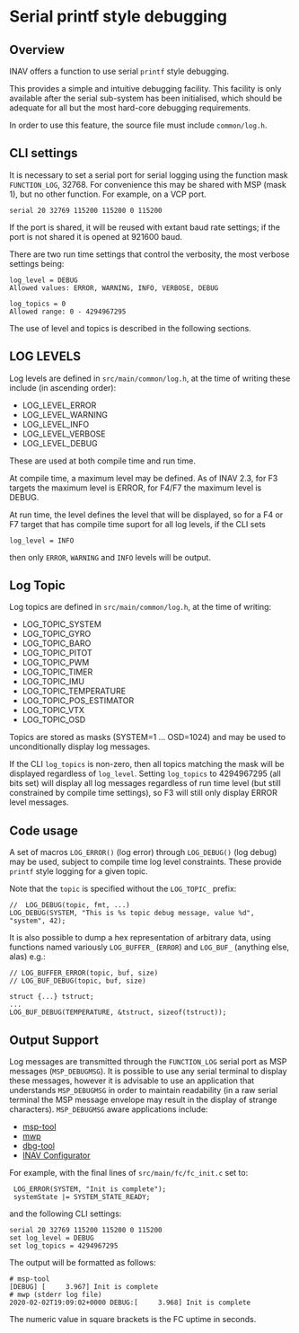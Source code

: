 # Serial printf style debugging

## Overview

INAV offers a function to use serial `printf` style debugging.

This provides a simple and intuitive debugging facility. This facility is only available after the serial sub-system has been initialised, which should be adequate for all but the most hard-core debugging requirements.

In order to use this feature, the source file must include `common/log.h`.

## CLI settings

It is necessary to set a serial port for serial logging using the function mask `FUNCTION_LOG`, 32768. For convenience this may be shared with MSP (mask 1), but no other function.
For example, on a VCP port.

```
serial 20 32769 115200 115200 0 115200
```

If the port is shared, it will be reused with extant baud rate settings; if the port is not shared it is opened at 921600 baud.

There are two run time settings that control the verbosity, the most verbose settings being:

```
log_level = DEBUG
Allowed values: ERROR, WARNING, INFO, VERBOSE, DEBUG

log_topics = 0
Allowed range: 0 - 4294967295

```

The use of level and topics is described in the following sections.

## LOG LEVELS

Log levels are defined in `src/main/common/log.h`, at the time of writing these include (in ascending order):

* LOG_LEVEL_ERROR
* LOG_LEVEL_WARNING
* LOG_LEVEL_INFO
* LOG_LEVEL_VERBOSE
* LOG_LEVEL_DEBUG

These are used at both compile time and run time.

At compile time, a maximum level may be defined. As of INAV 2.3, for F3 targets the maximum level is ERROR, for F4/F7 the maximum level is DEBUG.

At run time, the level defines the level that will be displayed, so for a F4 or F7 target that has compile time suport for all log levels, if the CLI sets
```
log_level = INFO
```
then only `ERROR`, `WARNING` and `INFO` levels will be output.

## Log Topic

Log topics are defined in `src/main/common/log.h`, at the time of writing:

* LOG_TOPIC_SYSTEM
* LOG_TOPIC_GYRO
* LOG_TOPIC_BARO
* LOG_TOPIC_PITOT
* LOG_TOPIC_PWM
* LOG_TOPIC_TIMER
* LOG_TOPIC_IMU
* LOG_TOPIC_TEMPERATURE
* LOG_TOPIC_POS_ESTIMATOR
* LOG_TOPIC_VTX
* LOG_TOPIC_OSD

Topics are stored as masks (SYSTEM=1 ... OSD=1024) and may be used to unconditionally display log messages.

If the CLI `log_topics` is non-zero, then all topics matching the mask will be displayed regardless of `log_level`. Setting `log_topics` to 4294967295 (all bits set) will display all log messages regardless of run time level (but still constrained by compile time settings), so F3 will still only display ERROR level messages.

## Code usage

A set of macros `LOG_ERROR()` (log error) through `LOG_DEBUG()` (log debug) may be used, subject to compile time log level constraints. These provide `printf` style logging for a given topic.

Note that the `topic` is specified without the `LOG_TOPIC_` prefix:

```
//  LOG_DEBUG(topic, fmt, ...)
LOG_DEBUG(SYSTEM, "This is %s topic debug message, value %d", "system", 42);
```

It is also possible to dump a hex representation of arbitrary  data, using functions named variously `LOG_BUFFER_` (`ERROR`) and `LOG_BUF_` (anything else, alas) e.g.:

```
// LOG_BUFFER_ERROR(topic, buf, size)
// LOG_BUF_DEBUG(topic, buf, size)

struct {...} tstruct;
...
LOG_BUF_DEBUG(TEMPERATURE, &tstruct, sizeof(tstruct));
```

## Output Support

Log messages are transmitted through the `FUNCTION_LOG` serial port as MSP messages (`MSP_DEBUGMSG`). It is possible to use any serial terminal to display these messages, however it is advisable to use an application that understands `MSP_DEBUGMSG` in order to maintain readability (in a raw serial terminal the MSP message envelope may result in the display of strange characters). `MSP_DEBUGMSG` aware applications include:

* [msp-tool](https://github.com/fiam/msp-tool)
* [mwp](https://github.com/stronnag/mwptools)
* [dbg-tool](https://github.com/stronnag/mwptools)
* [INAV Configurator](https://github.com/iNavFlight/inav-configurator)

For example, with the final lines of `src/main/fc/fc_init.c` set to:

```
 LOG_ERROR(SYSTEM, "Init is complete");
 systemState |= SYSTEM_STATE_READY;
```

and the following CLI settings:

```
serial 20 32769 115200 115200 0 115200
set log_level = DEBUG
set log_topics = 4294967295
```

The output will be formatted as follows:

```
# msp-tool
[DEBUG] [     3.967] Init is complete
# mwp (stderr log file)
2020-02-02T19:09:02+0000 DEBUG:[     3.968] Init is complete
```

The numeric value in square brackets is the FC uptime in seconds.
